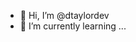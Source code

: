 - 👋 Hi, I’m @dtaylordev
- 🌱 I’m currently learning ...

<!---
dtaylordev/dtaylordev is a ✨ special ✨ repository because its `README.md` (this file) appears on your GitHub profile.
You can click the Preview link to take a look at your changes.
--->
